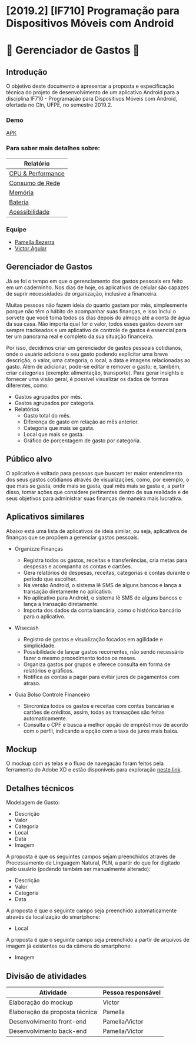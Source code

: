 # [2019.2] [IF710] Programação para Dispositivos Móveis com Android
# :money_with_wings: Gerenciador de Gastos :money_with_wings:

## Introdução
O objetivo deste documento é apresentar a proposta e especificação técnica do projeto de desenvolvimento de um aplicativo Android para a disciplina IF710 - Programação para Dispositivos Móveis com Android, ofertada no CIn, UFPE, no semestre 2019.2.

### Demo
[APK](drive)

### Para saber mais detalhes sobre:
| Relatório |
| --- |
| [CPU & Performance](cpu.md) |
| [Consumo de Rede](bandwidth.md) |
| [Memória](memoria.md) | 
| [Bateria](bateria.md) | 
| [Acessibilidade](acessibilidade.md) | 

### Equipe
- [Pamella Bezerra](https://github.com/pamella/)
- [Victor Aguiar](https://github.com/victoraguiarguedes)

## Gerenciador de Gastos
Já se foi o tempo em que o gerenciamento dos gastos pessoais era feito em um caderninho. Nos dias de hoje, os aplicativos de celular são capazes de suprir necessidades de organização, inclusive a financeira.
  
Muitas pessoas não fazem ideia do quanto gastam por mês, simplesmente porque não têm o hábito de acompanhar suas finanças, e isso inclui o sorvete que você toma todos os dias depois do almoço até a conta de água da sua casa. Não importa qual for o valor, todos esses gastos devem ser sempre trackeados e um aplicativo de controle de gastos é essencial para ter um panorama real e completo da sua situação financeira.

Por isso, decidimos criar um gerenciador de gastos pessoais cotidianos, onde o usuário adiciona o seu gasto podendo explicitar uma breve descrição, o valor, uma categoria, o local, a data e imagens relacionadas ao gasto. Além de adicionar, pode-se editar e remover o gasto; e, também, criar categorias (exemplo: alimentação, transporte). Para gerar insights e fornecer uma visão geral, é possível visualizar os dados de formas diferentes, como:
- Gastos agrupados por mês.
- Gastos agrupados por categoria.
- Relatórios
    - Gasto total do mês.
    - Diferença de gasto em relação ao mês anterior.
    - Categoria que mais se gasta.
    - Local que mais se gasta.
    - Gráfico de porcentagem de gasto por categoria.

## Público alvo
O aplicativo é voltado para pessoas que buscam ter maior entendimento dos seus gastos cotidianos através de visualizações, como, por exemplo, o que mais se gasta, onde mais se gasta, qual mês mais se gasta e, a partir disso, tomar ações que considere pertinentes dentro de sua realidade e de seus objetivos para administrar suas finanças de maneira mais lucrativa.

## Aplicativos similares
Abaixo está uma lista de aplicativos de ideia similar, ou seja, aplicativos de finanças que se propõem a gerenciar gastos pessoais.

- Organizze Finanças
    - Registra todos os gastos, receitas e transferências, cria metas para despesas e acompanha as contas e cartões.
    - Gera relatórios de despesas, receitas, categorias e contas durante o período que escolher.
    - Na versão Android, o sistema lê SMS de alguns bancos e lança a transação diretamente no aplicativo.
    - No aplicativo para Android, o sistema lê SMS de alguns bancos e lança a transação diretamente.
    - Importa dos dados da conta bancária, como o histórico bancário para o aplicativo.

- Wisecash
    - Registro de gastos e visualização focados em agilidade e simplicidade.
    - Possibilidade de lançar gastos recorrentes, não sendo necessário fazer o mesmo procedimento todos os meses.
    - Organiza gastos por grupos e oferece consulta em forma de relatórios e gráficos.
    - Notifica as contas a pagar para evitar juros de pagamentos com atraso.

- Guia Bolso Controle Financeiro
    - Sincroniza todos os gastos e receitas com contas bancárias e cartões de créditos, assim, todas as transações são feitas automaticamente.
    - Consulta o CPF e busca a melhor opção de empréstimos de acordo com o perfil, indicando a opção com a taxa de juros mais baixa.
    
## Mockup
O mockup com as telas e o fluxo de navegação foram feitos pela ferramenta do Adobe XD e estão disponíveis para exploração [neste link](https://xd.adobe.com/view/3eb7e8a4-b05f-402e-7956-637834c0ecc8-4886/).
  
## Detalhes técnicos
  Modelagem de Gasto:
- Descrição
- Valor
- Categoria
- Local
- Data
- Imagem

A proposta é que os seguintes campos sejam preenchidos através de Processamento de Linguagem Natural, PLN, a partir do que for digitado pelo usuário (podendo também ser manualmente alterado):
- Descrição
- Valor
- Categoria
- Data

A proposta é que o seguinte campo seja preenchido automaticamente através da localização do smartphone:
- Local

A proposta é que o seguinte campo seja preenchido a partir de arquivos de imagem já existentes ou da câmera do smartphone:
- Imagem
 
## Divisão de atividades
 
| Atividade | Pessoa responsável |
| --- | --- |
| Elaboração do mockup | Victor |
| Elaboração da proposta técnica | Pamella |
| Desenvolvimento front-end | Pamella/Victor | 
| Desenvolvimento back-end | Pamella/Victor | 
